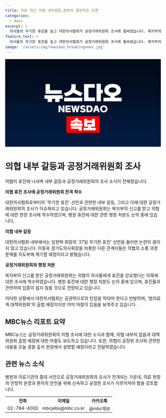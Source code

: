```yaml
---
title: 의료 혁신 의협 내부갈등…정부의 결정력은 강경
categories:
  - News
excerpt: >
  의사들의 무기한 휴진을 놓고 대한의사협회가 공정거래위원회 조사에 휩싸였습니다. 복지부의 신고로 조사가 시작됐으며, 의협은 휴진을 강요한 것을 부인하지만, 행정처분 위기에 처해 있습니다. 정부는 휴진 병원에 엄격한 처분을 예고하고, 대책위원회 출범을 앞두고 의협 내부에서도 갈등이 고조되고 있습니다. 임현택 회장에 대한 집단행동 종용 혐의로 경찰 출석을 앞둔 가운데, 의협 내부에서도 마찰이 예고되고 있습니다.
feature_text: >
  의사들의 무기한 휴진을 놓고 대한의사협회가 공정거래위원회 조사에 휩싸였습니다. 복지부의 신고로 조사가 시작됐으며, 의협은 휴진을 강요한 것을 부인하지만, 행정처분 위기에 처해 있습니다. 정부는 휴진 병원에 엄격한 처분을 예고하고, 대책위원회 출범을 앞두고 의협 내부에서도 갈등이 고조되고 있습니다. 임현택 회장에 대한 집단행동 종용 혐의로 경찰 출석을 앞둔 가운데, 의협 내부에서도 마찰이 예고되고 있습니다.
image: '/assets/img/newsdao_breakingnews.jpg'
---
```


<p><img src="/assets/img/newsdao_breakingnews.jpg" alt="pcversion 속보" /></p>

<h1 data-ke-size="size26"><b>의협 내부 갈등과 공정거래위원회 조사</b></h1>

<p>의협이 휴진에 나서며 내부 갈등과 공정거래위원회의 조사 소식이 전해졌습니다.</p>

<p data-ke-size="size16"><b>의협 휴진 조사에 공정거래위원회 전격 착수</b></p>

<p>대한의사협회로부터의 '무기한 휴진' 선언과 관련한 내부 갈등, 그리고 이에 대한 공정거래위원회의 조사가 이슈화되고 있습니다. 공정거래위원회는 복지부의 신고를 받고 의협에 대한 현장 조사에 착수하였으며, 병원 휴진에 대한 관련 행정 처분도 논의 중에 있습니다.</p>

<p data-ke-size="size16"><b>의협 내부 갈등</b></p>

<p>대한의사협회 내부에서는 임현택 회장의 '27일 무기한 휴진' 선언을 둘러싼 논란이 끊이지 않고 있습니다. 이동욱 경기도의사회장을 비롯한 다른 관계자들은 의협의 소통 과정 문제를 지도부에 제기할 예정이라고 밝혔습니다.</p>

<p data-ke-size="size16"><b>공정거래위원회와 행정 처분</b></p>

<p>복지부의 신고를 받은 공정거래위원회는 의협이 의사들에게 휴진을 강요했다는 의혹에 대한 조사에 착수하였습니다. 병원 휴진에 대한 행정 처분도 논의 중에 있으며, 휴진율과 관련하여 입증이 쉽지 않을 것으로 전망되고 있습니다.</p>

<p>이러한 상황에서 대한의사협회는 공권력으로의 탄압을 막아야 한다고 반발하며, '범의료계 대책위원회'의 출범 예정이지만 이미 마찰이 있음을 보여주고 있습니다.</p>

<h2 data-ke-size="size24">MBC뉴스 리포트 요약</h2>

<p>MBC뉴스는 공정거래위원회의 의협 조사에 대한 소식과 함께, 의협 내부의 잡음과 대책위원회 출범 예정에 대한 마찰도 보도하고 있습니다. 또한, 의협이 공정위 조사와 관련한 내용을 오늘 경찰 출석 현장에서 설명할 예정이라고 전달하였습니다.</p>

<h2 data-ke-size="size24">관련 뉴스 소식</h2>

<p>병원과 의료기관의 중대 사안으로 공정거래위원회의 조사가 전개되는 가운데, 의료 현장의 안정적 운영과 환자의 안전을 위해 신속하고 공정한 조사가 이루어져야 함을 강조합니다.</p>

<table>
  <tbody>
    <tr>
      <td style="text-align: center; height: 17px;"><b>전화</b></td>
      <td style="text-align: center; height: 17px;"><b>이메일</b></td>
      <td style="text-align: center; height: 17px;"><b>카카오톡</b></td>
    </tr>
    <tr>
      <td style="text-align: center; height: 17px;">02-784-4000</td>
      <td style="text-align: center; height: 17px;">mbcjebo@mbc.co.kr</td>
      <td style="text-align: center; height: 17px;">@mbc제보</td>
    </tr>
  </tbody>
</table>

<p data-ke-size="size16">&nbsp;</p>

<p data-ke-size="size16">&nbsp;</p>

